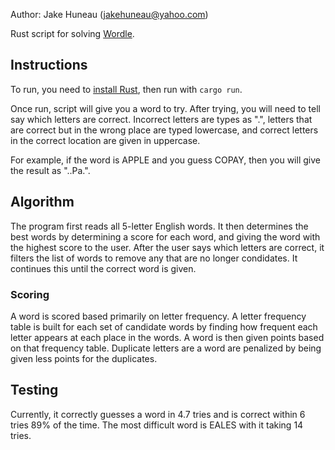 Author: Jake Huneau (jakehuneau@yahoo.com)

Rust script for solving [Wordle](https://www.powerlanguage.co.uk/wordle/).

## Instructions

To run, you need to [install Rust](https://www.rust-lang.org/tools/install), then run with `cargo run`.

Once run, script will give you a word to try. After trying, you will need to tell say which letters are correct. Incorrect letters are types as ".", letters that are correct but in the wrong place are typed lowercase, and correct letters in the correct location are given in uppercase.

For example, if the word is APPLE and you guess COPAY, then you will give the result as "..Pa.".

## Algorithm

The program first reads all 5-letter English words. It then determines the best words by determining a score for each word, and giving the word with the highest score to the user. After the user says which letters are correct, it filters the list of words to remove any that are no longer condidates. It continues this until the correct word is given.

### Scoring
A word is scored based primarily on letter frequency. A letter frequency table is built for each set of candidate words by finding how frequent each letter appears at each place in the words. A word is then given points based on that frequency table. Duplicate letters are a word are penalized by being given less points for the duplicates.


## Testing

Currently, it correctly guesses a word in 4.7 tries and is correct within 6 tries 89% of the time. The most difficult word is EALES with it taking 14 tries.
